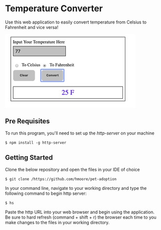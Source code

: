# Temperature Converter

Use this web application to easily convert temperature from Celsius to Fahrenheit and vice versa!


![Image of Web-page.](https://raw.githubusercontent.com/HeathJHMoore/temperature-converter/master/images/Screen%20Shot%202019-04-02%20at%206.02.39%20PM.png)

## Pre Requisites
To run this program, you'll need to set up the _http-server_ on your machine

```
$ npm install -g http-server
```

## Getting Started

Clone the below repository and open the files in your IDE of choice
```
$ git clone /https://github.com/hmoore/pet-adoption
```

In your command line, navigate to your working directory and type the following command to begin http server:
```
$ hs
```

Paste the http URL into your web browser and begin using the application. Be sure to hard refresh (command + shift + r) the browser each time to you make changes to the files in your working directory.
